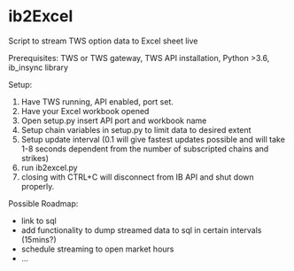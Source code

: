 # ib2Excel
Script to stream TWS option data to Excel sheet live

Prerequisites:
TWS or TWS gateway, TWS API installation, Python >3.6, ib_insync library

Setup:
1) Have TWS running, API enabled, port set. 
2) Have your Excel workbook opened
3) Open setup.py insert API port and workbook name
4) Setup chain variables in setup.py to limit data to desired extent
5) Setup update interval (0.1 will give fastest updates possible and will take 1-8 seconds 
   dependent from the number of subscripted chains and strikes)
5) run ib2excel.py
6) closing with CTRL+C will disconnect from IB API and shut down properly.



Possible Roadmap:
- link to sql
- add functionality to dump streamed data to sql in certain intervals (15mins?)
- schedule streaming to open market hours
- ...
